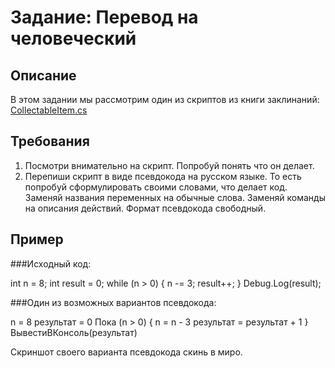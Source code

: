 # Задание: Перевод на человеческий

## Описание

В этом задании мы рассмотрим один из скриптов из книги заклинаний: [CollectableItem.cs](/CollectableItem.cs)

## Требования

1. Посмотри внимательно на скрипт. Попробуй понять что он делает.
2. Перепиши скрипт  в виде псевдокода на русском языке. То есть попробуй сформулировать своими словами, что делает код. Заменяй названия переменных на обычные слова. Заменяй команды на описания действий. Формат псевдокода свободный.

## Пример

###Исходный код:

int n = 8;
int result = 0;
while (n > 0)
{
    n -= 3;
    result++;
}
Debug.Log(result);

###Один из возможных вариантов псевдокода:

n = 8
результат = 0
Пока (n > 0)
{
    n = n - 3
    результат = результат + 1
}
ВывестиВКонсоль(результат)

Скриншот своего варианта псевдокода скинь в миро.
